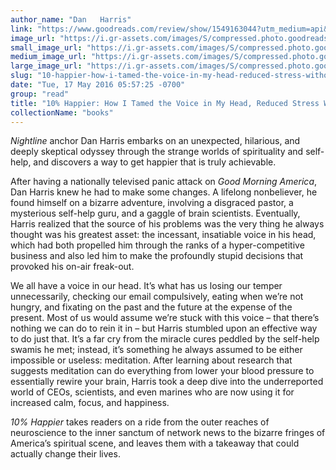 ```yaml
---
author_name: "Dan   Harris"
link: "https://www.goodreads.com/review/show/1549163044?utm_medium=api&utm_source=rss"
image_url: "https://i.gr-assets.com/images/S/compressed.photo.goodreads.com/books/1451446393l/18505796._SY75_.jpg"
small_image_url: "https://i.gr-assets.com/images/S/compressed.photo.goodreads.com/books/1451446393l/18505796._SY75_.jpg"
medium_image_url: "https://i.gr-assets.com/images/S/compressed.photo.goodreads.com/books/1451446393l/18505796._SX98_.jpg"
large_image_url: "https://i.gr-assets.com/images/S/compressed.photo.goodreads.com/books/1451446393l/18505796.jpg"
slug: "10-happier-how-i-tamed-the-voice-in-my-head-reduced-stress-without-losing-my-edge-and-found-self-help-that-actually-works"
date: "Tue, 17 May 2016 05:57:25 -0700"
group: "read"
title: "10% Happier: How I Tamed the Voice in My Head, Reduced Stress Without Losing My Edge, and Found Self-Help That Actually Works"
collectionName: "books"
---
```

*Nightline* anchor Dan Harris embarks on an unexpected, hilarious, and deeply skeptical odyssey through the strange worlds of spirituality and self-help, and discovers a way to get happier that is truly achievable.  
  
After having a nationally televised panic attack on *Good Morning America*, Dan Harris knew he had to make some changes. A lifelong nonbeliever, he found himself on a bizarre adventure, involving a disgraced pastor, a mysterious self-help guru, and a gaggle of brain scientists. Eventually, Harris realized that the source of his problems was the very thing he always thought was his greatest asset: the incessant, insatiable voice in his head, which had both propelled him through the ranks of a hyper-competitive business and also led him to make the profoundly stupid decisions that provoked his on-air freak-out.  
  
We all have a voice in our head. It’s what has us losing our temper unnecessarily, checking our email compulsively, eating when we’re not hungry, and fixating on the past and the future at the expense of the present. Most of us would assume we’re stuck with this voice – that there’s nothing we can do to rein it in – but Harris stumbled upon an effective way to do just that. It’s a far cry from the miracle cures peddled by the self-help swamis he met; instead, it’s something he always assumed to be either impossible or useless: meditation. After learning about research that suggests meditation can do everything from lower your blood pressure to essentially rewire your brain, Harris took a deep dive into the underreported world of CEOs, scientists, and even marines who are now using it for increased calm, focus, and happiness.  
  
*10% Happier* takes readers on a ride from the outer reaches of neuroscience to the inner sanctum of network news to the bizarre fringes of America’s spiritual scene, and leaves them with a takeaway that could actually change their lives.